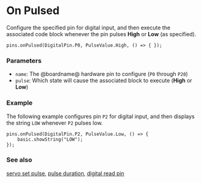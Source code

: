 # On Pulsed

Configure the specified pin for digital input, and then
execute the associated code block whenever the pin
pulses **High** or **Low** (as specified).

```sig
pins.onPulsed(DigitalPin.P0, PulseValue.High, () => { });
```

### Parameters

* ``name``: The @boardname@ hardware pin to configure (``P0`` through ``P20``)
* ``pulse``: Which state will cause the associated block to execute (**High** or **Low**)

### Example

The following example configures pin ``P2`` for digital input,
and then displays the string `LOW` whenever ``P2`` pulses low.

```blocks
pins.onPulsed(DigitalPin.P2, PulseValue.Low, () => {
    basic.showString("LOW");
});
```

### See also

[servo set pulse](/reference/pins/servo-set-pulse),
[pulse duration](/reference/pins/pulse-duration),
[digital read pin](/reference/pins/digital-read-pin)
